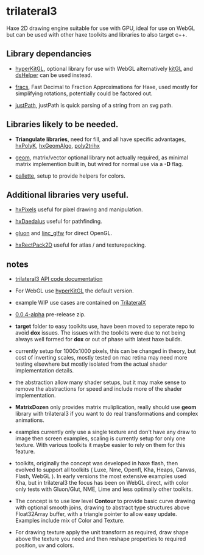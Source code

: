 # trilateral3 

Haxe 2D drawing engine suitable for use with GPU, ideal for use on WebGL but can be used with other haxe toolkits and libraries to also target c++.

## Library dependancies

- [hyperKitGL](https://github.com/nanjizal/hyperKitGL), optional library for use with WebGL alternatively [kitGL](https://github.com/nanjizal/kitGL) and [dsHelper](https://github.com/nanjizal/dsHelper) can be used instead.

- [fracs](https://github.com/nanjizal/fracs), Fast Decimal to Fraction Approximations for Haxe, used mostly for simplifying rotations, potentially could be factored out.

- [justPath](https://github.com/nanjizal/justPath), justPath is quick parsing of a string from an svg path.

## Libraries likely to be needed.

-  **Triangulate libraries**, need for fill, and all have specific advantages, [hxPolyK](https://github.com/nanjizal/hxPolyK),  [hxGeomAlgo](https://github.com/azrafe7/hxGeomAlgo), [poly2trihx](https://github.com/nerik/poly2trihx)

 - [geom](https://github.com/nanjizal/geom), matrix/vector optional library not actually required, as minimal matrix implemention built in, but wired for normal use via a **-D** flag.
 
- [pallette](https://github.com/nanjizal/pallette), setup to provide helpers for colors.

## Additional libraries very useful.

- [hxPixels](https://github.com/azrafe7/hxPixels) useful for pixel drawing and manipulation.

- [hxDaedalus](https://github.com/hxDaedalus/hxDaedalus) useful for pathfinding.

- [gluon](https://github.com/haxiomic/gluon) and [linc_glfw](https://github.com/Sunjammer/linc_glfw) for direct OpenGL.

- [hxRectPack2D](https://github.com/nanjizal/hxRectPack2D) useful for atlas / and texturepacking.

## notes

- [trilateral3 API code documentation](https://nanjizal.github.io/trilateral3/pages/)

- For WebGL use [hyperKitGL](https://github.com/nanjizal/hyperKitGL#hyperkitgl) the default version.

- example WIP use cases are contained on [TrilateralX](https://github.com/TrilateralX)

- [0.0.4-alpha](https://github.com/nanjizal/trilateral3/releases/tag/0.0.4-alpha) pre-release zip.

- **target** folder to easy toolkits use, have been moved to seperate repo to avoid **dox** issues. The issues with the toolkits were due to not being always well formed for **dox** or out of phase with latest haxe builds.

- currently setup for 1000x1000 pixels, this can be changed in theory, but cost of inverting scales, mostly tested on mac retina may need more testing elsewhere but mostly isolated from the actual shader implementation details.

- the abstraction allow many shader setups, but it may make sense to remove the abstractions for speed and include more of the shader implementation.

- **MatrixDozen** only provides matrix muliplication, really should use **geom** library with trilateral3 if you want to do real transformations and complex animations.

- examples currently only use a single texture and don't have any draw to image then screen examples, scaling is currently setup for only one texture. With various toolkits it maybe easier to rely on them for this feature.

- toolkits, originally the concept was developed in haxe flash, then evolved to support all toolkits ( Luxe, Nme, Openfl, Kha, Heaps, Canvas, Flash, WebGL ). In early versions the most extensive examples used Kha, but in trilateral3 the focus has been on WebGL direct, with color only tests with Gluon/Glut, NME, Lime and less optimally other toolkits.

- The concept is to use low level **Contour** to provide basic curve drawing with optional smooth joins, drawing to abstract type structures above Float32Array buffer, with a triangle pointer to allow easy update. Examples include mix of Color and Texture.

- For drawing texture apply the unit transform as required, draw shape above the texture you need and then reshape properties to required position, uv and colors.


